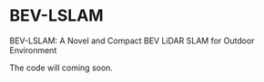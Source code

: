 # BEV-LSLAM
BEV-LSLAM: A Novel and Compact BEV LiDAR SLAM for Outdoor Environment

The code will coming soon.
